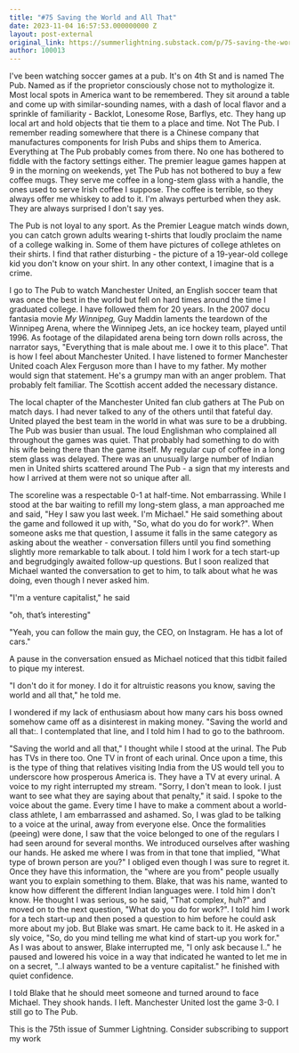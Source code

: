 ```yaml
---
title: "#75 Saving the World and All That"
date: 2023-11-04 16:57:53.000000000 Z
layout: post-external
original_link: https://summerlightning.substack.com/p/75-saving-the-world-and-all-that
author: 100013
---
```


I've been watching soccer games at a pub. It's on 4th St and is named The Pub. Named as if the proprietor consciously chose not to mythologize it. Most local spots in America want to be remembered. They sit around a table and come up with similar-sounding names, with a dash of local flavor and a sprinkle of familiarity - Backlot, Lonesome Rose, Barflys, etc. They hang up local art and hold objects that tie them to a place and time. Not The Pub. I remember reading somewhere that there is a Chinese company that manufactures components for Irish Pubs and ships them to America. Everything at The Pub probably comes from there. No one has bothered to fiddle with the factory settings either. The premier league games happen at 9 in the morning on weekends, yet The Pub has not bothered to buy a few coffee mugs. They serve me coffee in a long-stem glass with a handle, the ones used to serve Irish coffee I suppose. The coffee is terrible, so they always offer me whiskey to add to it. I'm always perturbed when they ask. They are always surprised I don't say yes.

The Pub is not loyal to any sport. As the Premier League match winds down, you can catch grown adults wearing t-shirts that loudly proclaim the name of a college walking in. Some of them have pictures of college athletes on their shirts. I find that rather disturbing - the picture of a 19-year-old college kid you don't know on your shirt. In any other context, I imagine that is a crime.

I go to The Pub to watch Manchester United, an English soccer team that was once the best in the world but fell on hard times around the time I graduated college. I have followed them for 20 years. In the 2007 docu fantasia movie _My Winnipeg,_ Guy Maddin laments the teardown of the Winnipeg Arena, where the Winnipeg Jets, an ice hockey team, played until 1996. As footage of the dilapidated arena being torn down rolls across, the narrator says, "Everything that is male about me. I owe it to this place". That is how I feel about Manchester United. I have listened to former Manchester United coach Alex Ferguson more than I have to my father. My mother would sign that statement. He's a grumpy man with an anger problem. That probably felt familiar. The Scottish accent added the necessary distance.

The local chapter of the Manchester United fan club gathers at The Pub on match days. I had never talked to any of the others until that fateful day. United played the best team in the world in what was sure to be a drubbing. The Pub was busier than usual. The loud Englishman who complained all throughout the games was quiet. That probably had something to do with his wife being there than the game itself. My regular cup of coffee in a long stem glass was delayed. There was an unusually large number of Indian men in United shirts scattered around The Pub - a sign that my interests and how I arrived at them were not so unique after all.

The scoreline was a respectable 0-1 at half-time. Not embarrassing. While I stood at the bar waiting to refill my long-stem glass, a man approached me and said, "Hey I saw you last week. I'm Michael." He said something about the game and followed it up with, "So, what do you do for work?". When someone asks me that question, I assume it falls in the same category as asking about the weather - conversation fillers until you find something slightly more remarkable to talk about. I told him I work for a tech start-up and begrudgingly awaited follow-up questions. But I soon realized that Michael wanted the conversation to get to him, to talk about what he was doing, even though I never asked him.

"I'm a venture capitalist," he said

"oh, that’s interesting"

"Yeah, you can follow the main guy, the CEO, on Instagram. He has a lot of cars."

A pause in the conversation ensued as Michael noticed that this tidbit failed to pique my interest.

"I don't do it for money. I do it for altruistic reasons you know, saving the world and all that," he told me.

I wondered if my lack of enthusiasm about how many cars his boss owned somehow came off as a disinterest in making money. "Saving the world and all that:. I contemplated that line, and I told him I had to go to the bathroom.

"Saving the world and all that," I thought while I stood at the urinal. The Pub has TVs in there too. One TV in front of each urinal. Once upon a time, this is the type of thing that relatives visiting India from the US would tell you to underscore how prosperous America is. They have a TV at every urinal. A voice to my right interrupted my stream. "Sorry, I don't mean to look. I just want to see what they are saying about that penalty," it said. I spoke to the voice about the game. Every time I have to make a comment about a world-class athlete, I am embarrassed and ashamed. So, I was glad to be talking to a voice at the urinal, away from everyone else. Once the formalities (peeing) were done, I saw that the voice belonged to one of the regulars I had seen around for several months. We introduced ourselves after washing our hands. He asked me where I was from in that tone that implied, "What type of brown person are you?" I obliged even though I was sure to regret it. Once they have this information, the "where are you from" people usually want you to explain something to them. Blake, that was his name, wanted to know how different the different Indian languages were. I told him I don't know. He thought I was serious, so he said, "That complex, huh?" and moved on to the next question, "What do you do for work?". I told him I work for a tech start-up and then posed a question to him before he could ask more about my job. But Blake was smart. He came back to it. He asked in a sly voice, "So, do you mind telling me what kind of start-up you work for." As I was about to answer, Blake interrupted me, "I only ask because I.." he paused and lowered his voice in a way that indicated he wanted to let me in on a secret, "..I always wanted to be a venture capitalist." he finished with quiet confidence.

I told Blake that he should meet someone and turned around to face Michael. They shook hands. I left. Manchester United lost the game 3-0. I still go to The Pub.

This is the 75th issue of Summer Lightning. Consider subscribing to support my work

